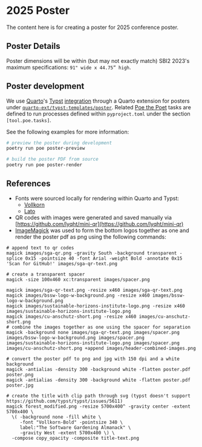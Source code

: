 # 2025 Poster

The content here is for creating a poster for 2025 conference poster.

## Poster Details

Poster dimensions will be within (but may not exactly match) SBI2 2023's maximum specifications: `91" wide x 44.75” high`.

## Poster development

We use [Quarto](https://github.com/quarto-dev/quarto-cli)'s [Typst](https://github.com/typst/typst) [integration](https://quarto.org/docs/output-formats/typst.html) through a Quarto extension for posters under [`quarto-ext/typst-templates/poster`](https://github.com/quarto-ext/typst-templates/tree/main/poster).
Related [Poe the Poet](https://poethepoet.natn.io/index.html) tasks are defined to run processes defined within `pyproject.toml` under the section `[tool.poe.tasks]`.

See the following examples for more information:

```bash
# preview the poster during development
poetry run poe poster-preview

# build the poster PDF from source
poetry run poe poster-render
```

## References

- Fonts were sourced locally for rendering within Quarto and Typst:
  - [Vollkorn](https://fonts.google.com/specimen/Vollkorn)
  - [Lato](https://fonts.google.com/specimen/Lato)
- QR codes with images were generated and saved manually via [https://github.com/lyqht/mini-qr](https://github.com/lyqht/mini-qr)
- [ImageMagick](http://www.imagemagick.org/) was used to form the bottom logos together as one and render the poster pdf as png using the following commands:

```shell
# append text to qr codes
magick images/sga-qr.png -gravity South -background transparent -splice 0x15 -pointsize 40 -font Arial -weight Bold -annotate 0x15 'Scan for GitHub!' images/sga-qr-text.png

# create a transparent spacer
magick -size 100x460 xc:transparent images/spacer.png

magick images/sga-qr-text.png -resize x460 images/sga-qr-text.png
magick images/bssw-logo-w-background.png -resize x460 images/bssw-logo-w-background.png
magick images/sustainable-horizons-institute-logo.png -resize x460 images/sustainable-horizons-institute-logo.png
magick images/cu-anschutz-short.png -resize x460 images/cu-anschutz-short.png
# combine the images together as one using the spacer for separation
magick -background none images/sga-qr-text.png images/spacer.png images/bssw-logo-w-background.png images/spacer.png images/sustainable-horizons-institute-logo.png images/spacer.png images/cu-anschutz-short.png +append images/header-combined-images.png

# convert the poster pdf to png and jpg with 150 dpi and a white background
magick -antialias -density 300 -background white -flatten poster.pdf poster.png
magick -antialias -density 300 -background white -flatten poster.pdf poster.jpg

# create the title with clip path through svg (typst doesn't support https://github.com/typst/typst/issues/5611)
magick forest_modified.png -resize 5700x400^ -gravity center -extent 5700x400 \
  \( -background none -fill white \
     -font "Vollkorn-Bold" -pointsize 340 \
     label:"The Software Gardening Almanack" \
     -gravity West -extent 5700x400 \) \
  -compose copy_opacity -composite title-text.png
```
